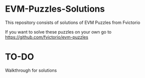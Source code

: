 # EVM-Puzzles-Solutions
This repository consists of solutions of EVM Puzzles from Fvictorio

If you want to solve these puzzles on your own go to https://github.com/fvictorio/evm-puzzles

# TO-DO
Walkthrough for solutions
